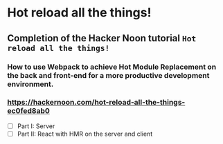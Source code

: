 # Hot reload all the things!

## Completion of the Hacker Noon tutorial `Hot reload all the things!`

### How to use Webpack to achieve Hot Module Replacement on the back and front-end for a more productive development environment.

### https://hackernoon.com/hot-reload-all-the-things-ec0fed8ab0

- [ ] Part I: Server
- [ ] Part II: React with HMR on the server and client
